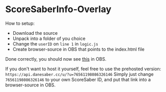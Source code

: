 # ScoreSaberInfo-Overlay

How to setup:
- Download the source
- Unpack into a folder of you choice
- Change the `userID` on `line 1` in `logic.js`
- Create browser-source in OBS that points to the index.html file

Done correctly, you should now see [this](https://i.imgur.com/apgxHDa.png) in OBS.

If you don't want to host it yourself, feel free to use the prehosted version: `https://api.danesaber.cc/u/?u=76561198086326146`
Simply just change `76561198086326146` to your own ScoreSaber ID, and put that link into a browser-source in OBS.
